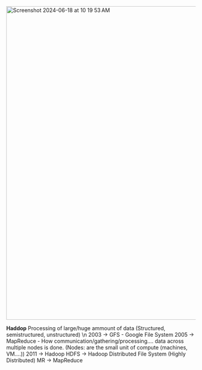 <img width="831" alt="Screenshot 2024-06-18 at 10 19 53 AM" src="https://github.com/hasinirasagna/EMR/assets/46368197/405ce8e9-9803-48e9-a937-b51bd14c0679">

**Haddop**
Processing of large/huge ammount of data (Structured, semistructured, unstructured) \n
2003 -> GFS - Google File System
2005 -> MapReduce - How communication/gathering/processing.... data across multiple nodes is done. (Nodes: are the small unit of compute (machines, VM....))
2011 -> Hadoop 
HDFS -> Hadoop Distributed File System (Highly Distributed)
MR -> MapReduce
